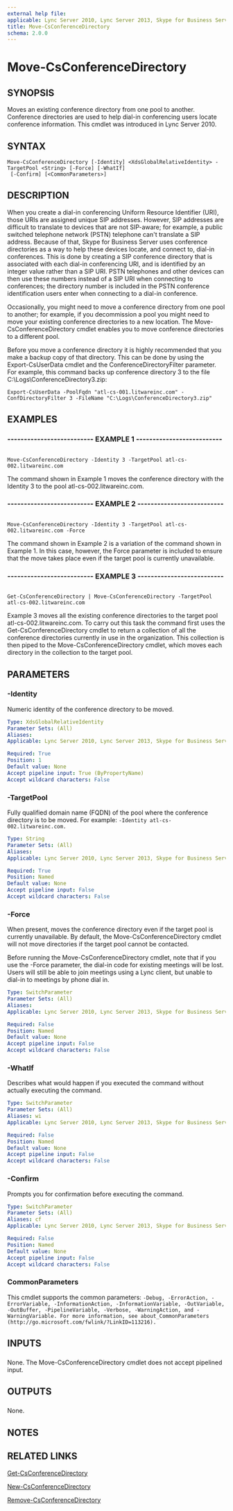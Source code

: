 ```yaml
---
external help file: 
applicable: Lync Server 2010, Lync Server 2013, Skype for Business Server 2015
title: Move-CsConferenceDirectory
schema: 2.0.0
---
```


# Move-CsConferenceDirectory

## SYNOPSIS

Moves an existing conference directory from one pool to another.
Conference directories are used to help dial-in conferencing users locate conference information.
This cmdlet was introduced in Lync Server 2010.



## SYNTAX

```
Move-CsConferenceDirectory [-Identity] <XdsGlobalRelativeIdentity> -TargetPool <String> [-Force] [-WhatIf]
 [-Confirm] [<CommonParameters>]
```

## DESCRIPTION

When you create a dial-in conferencing Uniform Resource Identifier (URI), those URIs are assigned unique SIP addresses.
However, SIP addresses are difficult to translate to devices that are not SIP-aware; for example, a public switched telephone network (PSTN) telephone can't translate a SIP address.
Because of that, Skype for Business Server uses conference directories as a way to help these devices locate, and connect to, dial-in conferences.
This is done by creating a SIP conference directory that is associated with each dial-in conferencing URI, and is identified by an integer value rather than a SIP URI.
PSTN telephones and other devices can then use these numbers instead of a SIP URI when connecting to conferences; the directory number is included in the PSTN conference identification users enter when connecting to a dial-in conference.

Occasionally, you might need to move a conference directory from one pool to another; for example, if you decommission a pool you might need to move your existing conference directories to a new location.
The Move-CsConferenceDirectory cmdlet enables you to move conference directories to a different pool.

Before you move a conference directory it is highly recommended that you make a backup copy of that directory.
This can be done by using the Export-CsUserData cmdlet and the ConferenceDirectoryFilter parameter.
For example, this command backs up conference directory 3 to the file C:\Logs\ConferenceDirectory3.zip:

`Export-CsUserData -PoolFqdn "atl-cs-001.litwareinc.com" -ConfDirectoryFilter 3 -FileName "C:\Logs\ConferenceDirectory3.zip"`



## EXAMPLES

### -------------------------- EXAMPLE 1 -------------------------- 
```

Move-CsConferenceDirectory -Identity 3 -TargetPool atl-cs-002.litwareinc.com
```

The command shown in Example 1 moves the conference directory with the Identity 3 to the pool atl-cs-002.litwareinc.com.


### -------------------------- EXAMPLE 2 -------------------------- 
```

Move-CsConferenceDirectory -Identity 3 -TargetPool atl-cs-002.litwareinc.com -Force
```

The command shown in Example 2 is a variation of the command shown in Example 1.
In this case, however, the Force parameter is included to ensure that the move takes place even if the target pool is currently unavailable.


### -------------------------- EXAMPLE 3 -------------------------- 
```

Get-CsConferenceDirectory | Move-CsConferenceDirectory -TargetPool atl-cs-002.litwareinc.com

```

Example 3 moves all the existing conference directories to the target pool atl-cs-002.litwareinc.com.
To carry out this task the command first uses the Get-CsConferenceDirectory cmdlet to return a collection of all the conference directories currently in use in the organization.
This collection is then piped to the Move-CsConferenceDirectory cmdlet, which moves each directory in the collection to the target pool.

## PARAMETERS

### -Identity
Numeric identity of the conference directory to be moved.

```yaml
Type: XdsGlobalRelativeIdentity
Parameter Sets: (All)
Aliases: 
Applicable: Lync Server 2010, Lync Server 2013, Skype for Business Server 2015

Required: True
Position: 1
Default value: None
Accept pipeline input: True (ByPropertyName)
Accept wildcard characters: False
```

### -TargetPool
Fully qualified domain name (FQDN) of the pool where the conference directory is to be moved.
For example: `-Identity atl-cs-002.litwareinc.com.`

```yaml
Type: String
Parameter Sets: (All)
Aliases: 
Applicable: Lync Server 2010, Lync Server 2013, Skype for Business Server 2015

Required: True
Position: Named
Default value: None
Accept pipeline input: False
Accept wildcard characters: False
```

### -Force

When present, moves the conference directory even if the target pool is currently unavailable.
By default, the Move-CsConferenceDirectory cmdlet will not move directories if the target pool cannot be contacted.

Before running the Move-CsConferenceDirectory cmdlet, note that if you use the -Force parameter, the dial-in code for existing meetings will be lost.
Users will still be able to join meetings using a Lync client, but unable to dial-in to meetings by phone dial in.



```yaml
Type: SwitchParameter
Parameter Sets: (All)
Aliases: 
Applicable: Lync Server 2010, Lync Server 2013, Skype for Business Server 2015

Required: False
Position: Named
Default value: None
Accept pipeline input: False
Accept wildcard characters: False
```

### -WhatIf
Describes what would happen if you executed the command without actually executing the command.

```yaml
Type: SwitchParameter
Parameter Sets: (All)
Aliases: wi
Applicable: Lync Server 2010, Lync Server 2013, Skype for Business Server 2015

Required: False
Position: Named
Default value: None
Accept pipeline input: False
Accept wildcard characters: False
```

### -Confirm
Prompts you for confirmation before executing the command.

```yaml
Type: SwitchParameter
Parameter Sets: (All)
Aliases: cf
Applicable: Lync Server 2010, Lync Server 2013, Skype for Business Server 2015

Required: False
Position: Named
Default value: None
Accept pipeline input: False
Accept wildcard characters: False
```

### CommonParameters
This cmdlet supports the common parameters: `-Debug, -ErrorAction, -ErrorVariable, -InformationAction, -InformationVariable, -OutVariable, -OutBuffer, -PipelineVariable, -Verbose, -WarningAction, and -WarningVariable. For more information, see about_CommonParameters (http://go.microsoft.com/fwlink/?LinkID=113216).`

## INPUTS

###  
None.
The Move-CsConferenceDirectory cmdlet does not accept pipelined input.

## OUTPUTS

###  
None.

## NOTES

## RELATED LINKS

[Get-CsConferenceDirectory](Get-CsConferenceDirectory.md)

[New-CsConferenceDirectory](New-CsConferenceDirectory.md)

[Remove-CsConferenceDirectory](Remove-CsConferenceDirectory.md)
